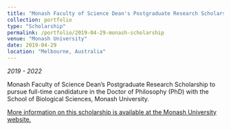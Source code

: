 ```yaml
---
title: "Monash Faculty of Science Dean's Postgraduate Research Scholarship"
collection: portfolio
type: "Scholarship"
permalink: /portfolio/2019-04-29-monash-scholarship
venue: "Monash University"
date: 2019-04-29
location: "Melbourne, Australia"
---
```


*2019 - 2022*

Monash Faculty of Science Dean’s Postgraduate Research Scholarship to pursue full-time candidature in the Doctor of Philosophy (PhD) with the School of Biological Sciences, Monash University.

[More information on this scholarship is available at the Monash University website.](https://www.monash.edu/science/current-students/graduate-research-students/scholarships-and-awards)
